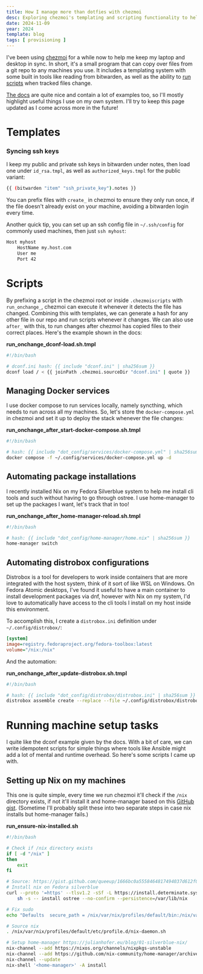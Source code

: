 ```yaml
---
title: How I manage more than dotfies with chezmoi
desc: Exploring chezmoi's templating and scripting functionality to help automate machine setup.
date: 2024-11-09
year: 2024
template: blog
tags: [ provisioning ]
---
```


I've been using [chezmoi](https://www.chezmoi.io/) for a while now to help me keep my laptop and desktop in sync. In short, it's a small program that can copy over files from a git repo to any machines you use. It includes a templating system with some built in tools like reading from bitwarden, as well as the ability to [run scripts](https://www.chezmoi.io/user-guide/use-scripts-to-perform-actions/#run-a-script-when-the-contents-of-another-file-changes) when tracked files change.

[The docs](https://www.chezmoi.io/) are quite nice and contain a lot of examples too, so I'll mostly highlight useful things I use on my own system. I'll try to keep this page updated as I come across more in the future!

# Templates

### Syncing ssh keys

I keep my public and private ssh keys in bitwarden under notes, then load one under `id_rsa.tmpl`, as well as `authorized_keys.tmpl` for the public variant:

```bash
{{ (bitwarden "item" "ssh_private_key").notes }}
```

You can prefix files with `create_` in chezmoi to ensure they only run once, if the file doesn't already exist on your machine, avoiding a bitwarden login every time.

Another quick tip, you can set up an ssh config file in `~/.ssh/config` for commonly used machines, then just `ssh myhost`:

```bash
Host myhost
    HostName my.host.com
    User me
    Port 42
```

# Scripts

By prefixing a script in the chezmoi root or inside `.chezmoiscripts` with `run_onchange_`, chezmoi can execute it whenever it detects the file has changed.
Combining this with templates, we can generate a hash for any other file in our repo and run scripts whenever it changes. We can also use `after_` with this, to run changes after chezmoi has copied files to their correct places.
Here's the example shown in the docs:

**run_onchange_dconf-load.sh.tmpl**

```bash
#!/bin/bash

# dconf.ini hash: {{ include "dconf.ini" | sha256sum }}
dconf load / < {{ joinPath .chezmoi.sourceDir "dconf.ini" | quote }}
```

## Managing Docker services

I use docker compose to run services locally, namely syncthing, which needs to run across all my machines.
So, let's store the `docker-compose.yml` in chezmoi and set it up to deploy the stack whenever the file changes:

**run_onchange_after_start-docker-compose.sh.tmpl**

```bash
#!/bin/bash

# hash: {{ include "dot_config/services/docker-compose.yml" | sha256sum }}
docker compose -f ~/.config/services/docker-compose.yml up -d
```

## Automating package installations

I recently installed Nix on my Fedora Silverblue system to help me install cli tools and such without having to go through ostree.
I use home-manager to set up the packages I want, let's track that in too!

**run_onchange_after_home-manager-reload.sh.tmpl**

```bash
#!/bin/bash

# hash: {{ include "dot_config/home-manager/home.nix" | sha256sum }}
home-manager switch
```

## Automating distrobox configurations

Distrobox is a tool for developers to work inside containers that are more integrated with the host system, think of it sort of like WSL on Windows.
On Fedora Atomic desktops, I've found it useful to have a main container to install development packages via dnf, however with Nix on my system, I'd love to automatically have access to the cli tools I install on my host inside this environment.

To accomplish this, I create a `distrobox.ini` definition under `~/.config/distrobox/`:

```ini
[system]
image=registry.fedoraproject.org/fedora-toolbox:latest
volume="/nix:/nix"
```

And the automation:

**run_onchange_after_update-distrobox.sh.tmpl**

```bash
#!/bin/bash

# hash: {{ include "dot_config/distrobox/distrobox.ini" | sha256sum }}
distrobox assemble create --replace --file ~/.config/distrobox/distrobox.ini
```

# Running machine setup tasks

I quite like the dconf example given by the docs. With a bit of care, we can write idempotent scripts for simple things where tools like Ansible might add a lot of mental and runtime overhead. So here's some scripts I came up with.

## Setting up Nix on my machines

This one is quite simple, every time we run chezmoi it'll check if the `/nix` directory exists, if not it'll install it and home-manager based on this [GitHub gist](https://gist.github.com/queeup/1666bc0a5558464817494037d612f094). (Sometime I'll probably split these into two separate steps in case nix installs but home-manager fails.)

**run_ensure-nix-installed.sh**

```bash
#!/bin/bash

# Check if /nix directory exists
if [ -d "/nix" ]
then
    exit
fi

# Source: https://gist.github.com/queeup/1666bc0a5558464817494037d612f094
# Install nix on Fedora silverblue
curl --proto '=https' --tlsv1.2 -sSf -L https://install.determinate.systems/nix | \
    sh -s -- install ostree --no-confirm --persistence=/var/lib/nix

# Fix sudo
echo "Defaults  secure_path = /nix/var/nix/profiles/default/bin:/nix/var/nix/profiles/default/sbin:$(sudo printenv PATH)" | sudo tee /etc/sudoers.d/nix-sudo-en

# Source nix
. /nix/var/nix/profiles/default/etc/profile.d/nix-daemon.sh

# Setup home-manager https://julianhofer.eu/blog/01-silverblue-nix/
nix-channel --add https://nixos.org/channels/nixpkgs-unstable
nix-channel --add https://github.com/nix-community/home-manager/archive/master.tar.gz home-manager
nix-channel --update
nix-shell '<home-manager>' -A install
```
